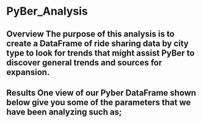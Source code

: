 # PyBer_Analysis

## Overview  The purpose of this analysis is to create a DataFrame of ride sharing data by city type to look for trends that might assist PyBer to discover general trends and sources for expansion.

## Results  One view of our Pyber DataFrame shown below give you some of the parameters that we have been analyzing such as; 

